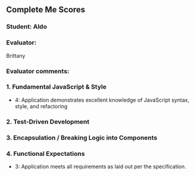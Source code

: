 ## Complete Me Scores
### Student: Aldo

### Evaluator:
Brittany

### Evaluator comments:


### 1. Fundamental JavaScript & Style

* 4:  Application demonstrates excellent knowledge of JavaScript syntax, style, and refactoring

### 2. Test-Driven Development

### 3. Encapsulation / Breaking Logic into Components

### 4. Functional Expectations

* 3: Application meets all requirements as laid out per the specification.
